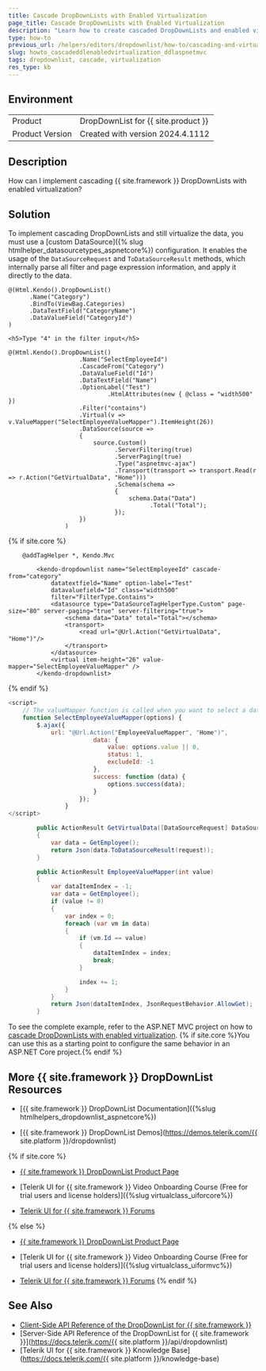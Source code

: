 ```yaml
---
title: Cascade DropDownLists with Enabled Virtualization
page_title: Cascade DropDownLists with Enabled Virtualization
description: "Learn how to create cascaded DropDownLists and enabled virtualization in {{ site.framework }} applications."
type: how-to
previous_url: /helpers/editors/dropdownlist/how-to/cascading-and-virtualization, /html-helpers/editors/dropdownlist/how-to/cascading-and-virtualization
slug: howto_cascadeddlenabledvirtualization_ddlaspnetmvc
tags: dropdownlist, cascade, virtualization
res_type: kb
---
```


## Environment

<table>
 <tr>
  <td>Product</td>
  <td>DropDownList for {{ site.product }}</td>
 </tr>
 <tr>
  <td>Product Version</td>
  <td>Created with version 2024.4.1112</td>
 </tr>
</table>

## Description

How can I implement cascading {{ site.framework }} DropDownLists with enabled virtualization?

## Solution

To implement cascading DropDownLists and still virtualize the data, you must use a [custom DataSource]({% slug htmlhelper_datasourcetypes_aspnetcore%}) configuration. It enables the usage of the `DataSourceRequest` and `ToDataSourceResult` methods, which internally parse all filter and page expression information, and apply it directly to the data.

```HtmlHelper
@(Html.Kendo().DropDownList()
      .Name("Category")
      .BindTo(ViewBag.Categories)
      .DataTextField("CategoryName")
      .DataValueField("CategoryId")
)

<h5>Type "4" in the filter input</h5>

@(Html.Kendo().DropDownList()
                    .Name("SelectEmployeeId")
                    .CascadeFrom("Category")
                    .DataValueField("Id")
                    .DataTextField("Name")
                    .OptionLabel("Test")
                            .HtmlAttributes(new { @class = "width500" })
                    .Filter("contains")
                    .Virtual(v => v.ValueMapper("SelectEmployeeValueMapper").ItemHeight(26))
                    .DataSource(source =>
                    {
                        source.Custom()
                              .ServerFiltering(true)
                              .ServerPaging(true)
                              .Type("aspnetmvc-ajax")
                              .Transport(transport => transport.Read(r => r.Action("GetVirtualData", "Home")))
                              .Schema(schema =>
                              {
                                  schema.Data("Data")
                                        .Total("Total");
                              });
                    })
                )
```
{% if site.core %}
```TagHelper
    @addTagHelper *, Kendo.Mvc

        <kendo-dropdownlist name="SelectEmployeeId" cascade-from="category"
            datatextfield="Name" option-label="Test"
            datavaluefield="Id" class="width500"
            filter="FilterType.Contains">
            <datasource type="DataSourceTagHelperType.Custom" page-size="80" server-paging="true" server-filtering="true">
                <schema data="Data" total="Total"></schema>
                <transport>
                    <read url="@Url.Action("GetVirtualData", "Home")"/>
                </transport>
            </datasource>
            <virtual item-height="26" value-mapper="SelectEmployeeValueMapper" />
        </kendo-dropdownlist>
```
 {% endif %}
```js
<script>
    // The valueMapper function is called when you want to select a data item that is not present in the data source
    function SelectEmployeeValueMapper(options) {
        $.ajax({
            url: "@Url.Action("EmployeeValueMapper", "Home")",
                        data: {
                            value: options.value || 0,
                            status: 1,
                            excludeId: -1
                        },
                        success: function (data) {
                            options.success(data);
                        }
                    });
                }
</script>
```
```C#
        public ActionResult GetVirtualData([DataSourceRequest] DataSourceRequest request)
        {
            var data = GetEmployee();
            return Json(data.ToDataSourceResult(request));
        }

        public ActionResult EmployeeValueMapper(int value)
        {
            var dataItemIndex = -1;
            var data = GetEmployee();
            if (value != 0)
            {
                var index = 0;
                foreach (var vm in data)
                {
                    if (vm.Id == value)
                    {
                        dataItemIndex = index;
                        break;
                    }

                    index += 1;
                }
            }
            return Json(dataItemIndex, JsonRequestBehavior.AllowGet);
        }
```

To see the complete example, refer to the ASP.NET MVC project on how to [cascade DropDownLists with enabled virtualization](https://github.com/telerik/ui-for-aspnet-mvc-examples/tree/master/Telerik.Examples.Mvc/Telerik.Examples.Mvc/Areas/DropDownListVirtualization). {% if site.core %}You can use this as a starting point to configure the same behavior in an ASP.NET Core project.{% endif %}

## More {{ site.framework }} DropDownList Resources

* [{{ site.framework }} DropDownList Documentation]({%slug htmlhelpers_dropdownlist_aspnetcore%})

* [{{ site.framework }} DropDownList Demos](https://demos.telerik.com/{{ site.platform }}/dropdownlist)

{% if site.core %}
* [{{ site.framework }} DropDownList Product Page](https://www.telerik.com/aspnet-core-ui/dropdownlist)

* [Telerik UI for {{ site.framework }} Video Onboarding Course (Free for trial users and license holders)]({%slug virtualclass_uiforcore%})

* [Telerik UI for {{ site.framework }} Forums](https://www.telerik.com/forums/aspnet-core-ui)

{% else %}
* [{{ site.framework }} DropDownList Product Page](https://www.telerik.com/aspnet-mvc/dropdownlist)

* [Telerik UI for {{ site.framework }} Video Onboarding Course (Free for trial users and license holders)]({%slug virtualclass_uiformvc%})

* [Telerik UI for {{ site.framework }} Forums](https://www.telerik.com/forums/aspnet-mvc)
{% endif %}

## See Also

* [Client-Side API Reference of the DropDownList for {{ site.framework }}](https://docs.telerik.com/kendo-ui/api/javascript/ui/dropdownlist)
* [Server-Side API Reference of the DropDownList for {{ site.framework }}](https://docs.telerik.com/{{ site.platform }}/api/dropdownlist)
* [Telerik UI for {{ site.framework }} Knowledge Base](https://docs.telerik.com/{{ site.platform }}/knowledge-base)
